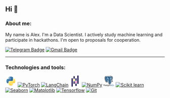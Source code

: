 
## Hi 👋

### About me:

My name is Alex. I'm a Data Scientist. I actively study machine learning and participate in hackathons. 
I'm open to proposals for cooperation.

[![Telegram Badge](https://img.shields.io/badge/-konovalov_aleksey-blue?style=flat&logo=Telegram&logoColor=white)](https://t.me/alexey_konovalovv) [![Gmail Badge](https://img.shields.io/badge/-Gmail-red?style=flat&logo=Gmail&logoColor=white)](mailto:alexey.konovalov27@gmail.com)

---

### Technologies and tools:

<p align="left">
  <a href="https://www.python.org" target="_blank" rel="noreferrer"> <img src="https://raw.githubusercontent.com/devicons/devicon/master/icons/python/python-original.svg" alt="Python" title="Python" width="35" height="35"/></a>
  <a href="https://pytorch.org/" target="_blank" rel="noreferrer"> <img src="https://learn.microsoft.com/en-us/windows/ai/images/tutorials/pytorch-logo.png" alt="PyTorch" title="PyTorch" height="35"/></a>
  <a href="https://langchain.com/" target="_blank" rel="noreferrer"> <img src="https://cdn-media-0.freecodecamp.org/2023/05/Screenshot-2023-05-29-at-5.40.38-PM.png" alt="LangChain" title="LangChain" height="35"/></a>
  <a href="https://pandas.pydata.org/" target="_blank" rel="noreferrer"> <img src="https://raw.githubusercontent.com/devicons/devicon/2ae2a900d2f041da66e950e4d48052658d850630/icons/pandas/pandas-original.svg" alt="Pandas" title="Pandas" width="35" height="35"/></a>
  <a href="https://numpy.org/" target="_blank" rel="noreferrer"> <img src="https://numpy.org/images/logo.svg" alt="NumPy" title="NumPy" width="35" height="35"/></a>
  <a href="https://www.postgresql.org" target="_blank" rel="noreferrer"> <img src="https://raw.githubusercontent.com/devicons/devicon/master/icons/postgresql/postgresql-original-wordmark.svg" alt="PostgreSql" title="PostgreSql" width="35" height="35"/></a>
  <a href="https://scikit-learn.org/" target="_blank" rel="noreferrer"> <img src="https://upload.wikimedia.org/wikipedia/commons/0/05/Scikit_learn_logo_small.svg" alt="Scikit learn" title="Scikit learn" width="35" height="35"/></a>
  <a href="https://seaborn.pydata.org/" target="_blank" rel="noreferrer"> <img src="https://seaborn.pydata.org/_images/logo-mark-lightbg.svg" alt="Seaborn" title="Seaborn" width="35" height="35"/></a>
  <a href="https://matplotlib.org/stable/" target="_blank" rel="noreferrer"> <img src="https://matplotlib.org/stable/_static/logo_dark.svg" alt="Matplotlib" title="Matplotlib" height="35"/></a>
  <a href="https://www.tensorflow.org" target="_blank" rel="noreferrer"> <img src="https://www.vectorlogo.zone/logos/tensorflow/tensorflow-icon.svg" alt="Tensorflow" title="Tensorflow" width="35" height="35"/></a>
  <a href="https://git-scm.com/" target="_blank" rel="noreferrer"> <img src="https://www.vectorlogo.zone/logos/git-scm/git-scm-icon.svg" alt="Git" title="Git" width="35" height="35"/></a>
</p>
